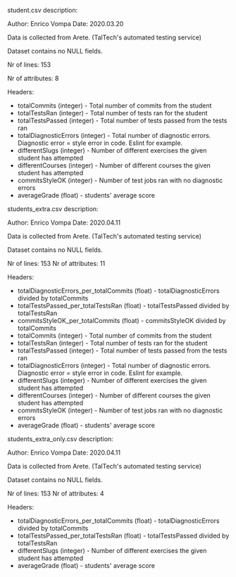 student.csv description:

Author: Enrico Vompa
Date: 2020.03.20

Data is collected from Arete. (TalTech's automated testing service)

Dataset contains no NULL fields.

Nr of lines: 153

Nr of attributes: 8

Headers:

- totalCommits (integer) - Total number of commits from the student
- totalTestsRan (integer) - Total number of tests ran for the student
- totalTestsPassed (integer) - Total number of tests passed from the tests ran
- totalDiagnosticErrors (integer) - Total number of diagnostic errors. Diagnostic error = style error in code. Eslint for example.
- differentSlugs (integer) - Number of different exercises the given student has attempted
- differentCourses (integer) - Number of different courses the given student has attempted
- commitsStyleOK (integer) - Number of test jobs ran with no diagnostic errors
- averageGrade (float) - students' average score




students_extra.csv description:

Author: Enrico Vompa
Date: 2020.04.11

Data is collected from Arete. (TalTech's automated testing service)

Dataset contains no NULL fields.

Nr of lines: 153
Nr of attributes: 11

Headers:
 - totalDiagnosticErrors_per_totalCommits (float) - totalDiagnosticErrors divided by totalCommits
 - totalTestsPassed_per_totalTestsRan (float) - totalTestsPassed divided by totalTestsRan
 - commitsStyleOK_per_totalCommits (float) - commitsStyleOK divided by totalCommits
 - totalCommits (integer) - Total number of commits from the student
 - totalTestsRan (integer) - Total number of tests ran for the student
 - totalTestsPassed (integer) - Total number of tests passed from the tests ran
 - totalDiagnosticErrors (integer) - Total number of diagnostic errors. Diagnostic error = style error in code. Eslint for example.
 - differentSlugs (integer) - Number of different exercises the given student has attempted
 - differentCourses (integer) - Number of different courses the given student has attempted
 - commitsStyleOK (integer) - Number of test jobs ran with no diagnostic errors
 - averageGrade (float) - students' average score
 
 
 
 students_extra_only.csv description:

Author: Enrico Vompa
Date: 2020.04.11

Data is collected from Arete. (TalTech's automated testing service)

Dataset contains no NULL fields.

Nr of lines: 153
Nr of attributes: 4

Headers:
 - totalDiagnosticErrors_per_totalCommits (float) - totalDiagnosticErrors divided by totalCommits
 - totalTestsPassed_per_totalTestsRan (float) - totalTestsPassed divided by totalTestsRan
 - differentSlugs (integer) - Number of different exercises the given student has attempted
 - averageGrade (float) - students' average score